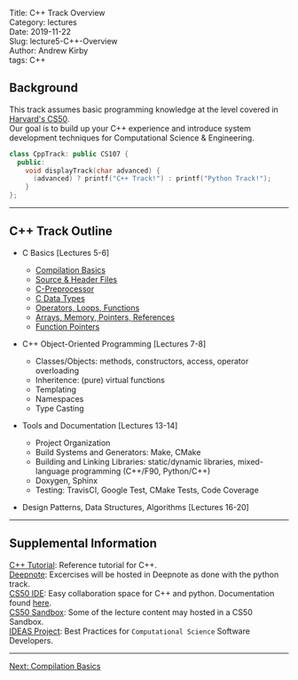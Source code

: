 Title: C++ Track Overview  
Category: lectures  
Date: 2019-11-22  
Slug: lecture5-C++-Overview  
Author: Andrew Kirby  
tags: C++  

## Background
This track assumes basic programming knowledge at the level covered in [Harvard's CS50](https://cs50.harvard.edu/college/2019/fall/).  
Our goal is to build up your C++ experience and introduce system development techniques for Computational Science & Engineering.

```C++
class CppTrack: public CS107 {
  public:
    void displayTrack(char advanced) {
      (advanced) ? printf("C++ Track!") : printf("Python Track!");
    }
};
```

---
## C++ Track Outline
- C Basics [Lectures 5-6]
  - [Compilation Basics](https://github.com/ackirby88/CS107/blob/master/C-Basics/C-0-CompilationBasics.md)
  - [Source & Header Files](https://github.com/ackirby88/CS107/blob/master/C-Basics/C-1-SourceHeaderFiles.md)
  - [C-Preprocessor](https://github.com/ackirby88/CS107/blob/master/C-Basics/C-2-Prepocessor.md)
  - [C Data Types](https://github.com/ackirby88/CS107/blob/master/C-Basics/C-3-CDataTypes.md)
  - [Operators, Loops, Functions](https://github.com/ackirby88/CS107/blob/master/C-Basics/C-4-OpsLoopsFunctions.md)
  - [Arrays, Memory, Pointers, References](https://github.com/ackirby88/CS107/blob/master/C-Basics/C-5-Memory.md)
  - [Function Pointers](https://github.com/ackirby88/CS107/blob/master/C-Basics/C-6-FunctionPointers.md)

- C++ Object-Oriented Programming [Lectures 7-8]
  - Classes/Objects: methods, constructors, access, operator overloading
  - Inheritence: (pure) virtual functions
  - Templating
  - Namespaces
  - Type Casting

- Tools and Documentation [Lectures 13-14]
  - Project Organization
  - Build Systems and Generators: Make, CMake
  - Building and Linking Libraries: static/dynamic libraries, mixed-language programming (C++/F90, Python/C++)
  - Doxygen, Sphinx
  - Testing: TravisCI, Google Test, CMake Tests, Code Coverage

- Design Patterns, Data Structures, Algorithms [Lectures 16-20]  

---

## Supplemental Information  
[C++ Tutorial](http://www.cplusplus.com/doc/tutorial/): Reference tutorial for C++.   
[Deepnote](https://harvard-iacs.github.io/2020-CS107/pages/deepnote.com): Excercises will be hosted in Deepnote as done with the python track.  
[CS50 IDE](https://ide.cs50.io/): Easy collaboration space for C++ and python. Documentation found [here](https://cs50.readthedocs.io/lab/).  
[CS50 Sandbox](https://sandbox.cs50.io/): Some of the lecture content may hosted in a CS50 Sandbox.  
[IDEAS Project](https://ideas-productivity.org/events/hpc-best-practices-webinars/): Best Practices for `Computational Science` Software Developers.  

---
[Next: Compilation Basics]({filename}CPP-0-CompilationBasics.md)


